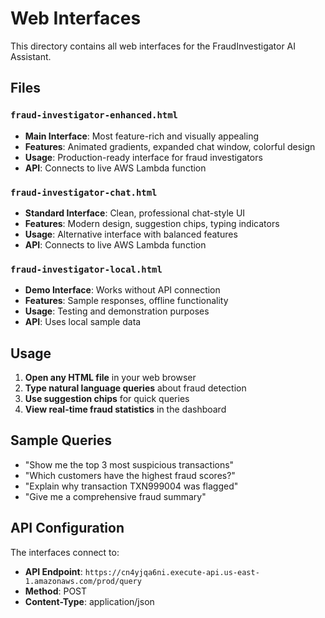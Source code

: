 # Web Interfaces

This directory contains all web interfaces for the FraudInvestigator AI Assistant.

## Files

### `fraud-investigator-enhanced.html`
- **Main Interface**: Most feature-rich and visually appealing
- **Features**: Animated gradients, expanded chat window, colorful design
- **Usage**: Production-ready interface for fraud investigators
- **API**: Connects to live AWS Lambda function

### `fraud-investigator-chat.html`
- **Standard Interface**: Clean, professional chat-style UI
- **Features**: Modern design, suggestion chips, typing indicators
- **Usage**: Alternative interface with balanced features
- **API**: Connects to live AWS Lambda function

### `fraud-investigator-local.html`
- **Demo Interface**: Works without API connection
- **Features**: Sample responses, offline functionality
- **Usage**: Testing and demonstration purposes
- **API**: Uses local sample data

## Usage

1. **Open any HTML file** in your web browser
2. **Type natural language queries** about fraud detection
3. **Use suggestion chips** for quick queries
4. **View real-time fraud statistics** in the dashboard

## Sample Queries

- "Show me the top 3 most suspicious transactions"
- "Which customers have the highest fraud scores?"
- "Explain why transaction TXN999004 was flagged"
- "Give me a comprehensive fraud summary"

## API Configuration

The interfaces connect to:
- **API Endpoint**: `https://cn4yjqa6ni.execute-api.us-east-1.amazonaws.com/prod/query`
- **Method**: POST
- **Content-Type**: application/json